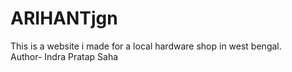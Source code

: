 # ARIHANTjgn
This is a website i made for a local hardware shop in west bengal.
<br>
Author- Indra Pratap Saha 

